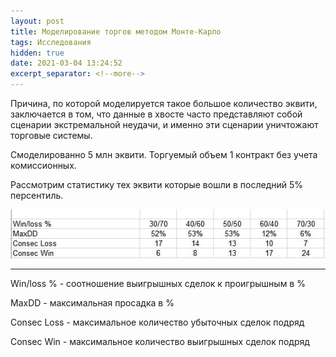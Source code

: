 ```yaml
---
layout: post
title: Моделирование торгов методом Монте-Карло
tags: Исследования
hidden: true
date: 2021-03-04 13:24:52
excerpt_separator: <!--more-->
---
```


Причина, по которой моделируется такое большое количество эквити, заключается в том,
что данные в хвосте часто представляют собой сценарии экстремальной неудачи, и именно эти сценарии уничтожают торговые системы.
<!--more-->

Смоделированно 5 млн эквити.
Торгуемый объем 1 контракт без учета комиссионных.


Рассмотрим статистику тех эквити которые вошли в последний 5% персентиль.

<img src="https://raw.githubusercontent.com/Ragve-hub/scribble/gh-pages/images/Mc_95.jpg" alt="Фундаментальный анализ">

---
Win/loss % - соотношение выигрышных сделок к проигрышным в %

MaxDD - максимальная просадка в %

Consec Loss - максимальное количество убыточных сделок подряд

Consec Win - максимальное количество выигрышных сделок подряд
